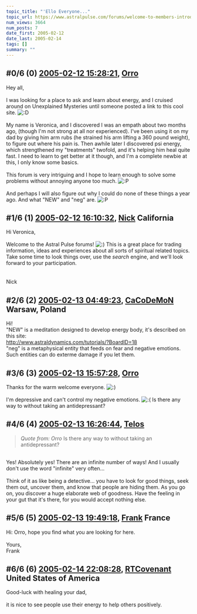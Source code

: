 ```yaml
---
topic_title: "'Ello Everyone..."
topic_url: https://www.astralpulse.com/forums/welcome-to-members-introductions!/ello-everyone
num_views: 3664
num_posts: 7
date_first: 2005-02-12
date_last: 2005-02-14
tags: []
summary: ""
---
```


## \#0/6 (0) [2005-02-12 15:28:21](https://www.astralpulse.com/forums/index.php?msg=148659), [Orro](https://www.astralpulse.com/forums/profile/?u=8356)  ##
<section>
Hey all,
<br>
<br>
I was looking for a place to ask and learn about energy, and I cruised around on Unexplained Mysteries until someone posted a link to this cool site.
<img alt=":D" class="smiley" src="https://www.astralpulse.com/forums/Smileys/fugue/cheesy.png" title="Cheesy"/>
<br>
<br>
My name is Veronica, and I discovered I was an empath about two months ago, (though I'm not strong at all nor experienced). I've been using it on my dad by giving him arm rubs (he strained his arm lifting a 360 pound weight), to figure out where his pain is. Then awhile later I discovered psi energy, which strengthened my "treatments" twofold, and it's helping him heal quite fast. I need to learn to get better at it though, and I'm a complete newbie at this, I only know some basics.
<br>
<br>
This forum is very intriguing and I hope to learn enough to solve some problems without annoying anyone too much.
<img alt=":P" class="smiley" src="https://www.astralpulse.com/forums/Smileys/fugue/tongue.png" title="Tongue"/>
<br>
<br>
And perhaps I will also figure out why I could do none of these things a year ago. And what "NEW" and "neg" are.
<img alt=":P" class="smiley" src="https://www.astralpulse.com/forums/Smileys/fugue/tongue.png" title="Tongue"/>
</section>

## \#1/6 (1) [2005-02-12 16:10:32](https://www.astralpulse.com/forums/index.php?msg=148668), [Nick](https://www.astralpulse.com/forums/profile/?u=2080) California ##
<section>
Hi Veronica,
<br>
<br>
Welcome to the Astral Pulse forums!
<img alt=":)" class="smiley" src="https://www.astralpulse.com/forums/Smileys/fugue/smiley.png" title="Smiley"/>
This is a great place for trading information, ideas and experiences about all sorts of spiritual related topics. Take some time to look things over, use the
<i>
 search
</i>
engine, and we'll look forward to your participation.
<br>
<br>
<br>
Nick
</section>

## \#2/6 (2) [2005-02-13 04:49:23](https://www.astralpulse.com/forums/index.php?msg=148795), [CaCoDeMoN](https://www.astralpulse.com/forums/profile/?u=4798) Warsaw, Poland ##
<section>
Hi!
<br>
"NEW" is a meditation designed to develop energy body, it's described on this site:
<br>
<a class="bbc_link" href="http://www.astraldynamics.com/tutorials/?BoardID=18" rel="noopener" target="_blank">
 http://www.astraldynamics.com/tutorials/?BoardID=18
</a>
<br>
"neg" is a metaphysical entity that feeds on fear and negative emotions. Such entities can do exterme damage if you let them.
</section>

## \#3/6 (3) [2005-02-13 15:57:28](https://www.astralpulse.com/forums/index.php?msg=148967), [Orro](https://www.astralpulse.com/forums/profile/?u=8356)  ##
<section>
Thanks for the warm welcome everyone.
<img alt=":)" class="smiley" src="https://www.astralpulse.com/forums/Smileys/fugue/smiley.png" title="Smiley"/>
<br>
<br>
I'm depressive and can't control my negative emotions.
<img alt=":(" class="smiley" src="https://www.astralpulse.com/forums/Smileys/fugue/sad.png" title="Sad"/>
Is there any way to without taking an antidepressant?
</section>

## \#4/6 (4) [2005-02-13 16:26:44](https://www.astralpulse.com/forums/index.php?msg=149000), [Telos](https://www.astralpulse.com/forums/profile/?u=6496)  ##
<section>
<blockquote class="bbc_standard_quote">
 <cite>
  Quote from: Orro
 </cite>
 Is there any way to without taking an antidepressant?
</blockquote>
<br>
Yes! Absolutely yes! There are an infinite number of ways! And I usually don't use the word "infinite" very often...
<br>
<br>
Think of it as like being a detective... you have to look for good things, seek them out, uncover them, and know that people are hiding them. As you go on, you discover a huge elaborate web of goodness. Have the feeling in your gut that it's there, for you would accept nothing else.
</section>

## \#5/6 (5) [2005-02-13 19:49:18](https://www.astralpulse.com/forums/index.php?msg=149068), [Frank](https://www.astralpulse.com/forums/profile/?u=359) France ##
<section>
Hi: Orro, hope you find what you are looking for here.
<br>
<br>
Yours,
<br>
Frank
</section>

## \#6/6 (6) [2005-02-14 22:08:28](https://www.astralpulse.com/forums/index.php?msg=149503), [RTCovenant](https://www.astralpulse.com/forums/profile/?u=8389) United States of America ##
<section>
Good-luck with healing your dad,
<br>
<br>
it is nice to see people use their energy to help others positively.
</section>